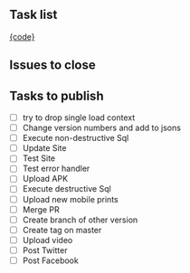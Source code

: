 ## Task list

[{code}](https://github.com/darakeon/dfm/blob/master/docs/TASKS.md#{code})

## Issues to close

<!-- Put a list of issues that will be closed -->

## Tasks to publish

- [ ] try to drop single load context
- [ ] Change version numbers and add to jsons
- [ ] Execute non-destructive Sql
- [ ] Update Site
- [ ] Test Site
- [ ] Test error handler
- [ ] Upload APK
- [ ] Execute destructive Sql
- [ ] Upload new mobile prints
- [ ] Merge PR
- [ ] Create branch of other version
- [ ] Create tag on master
- [ ] Upload video
- [ ] Post Twitter
- [ ] Post Facebook
